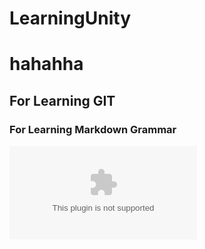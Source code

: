 # LearningUnity

# hahahha
## For Learning GIT

### For Learning Markdown Grammar

![走](www.suntabu.com)


